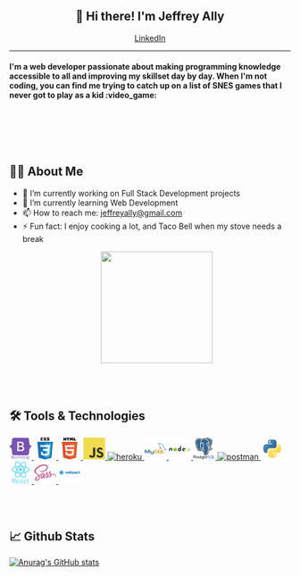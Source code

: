 
<h2 align="center">👋 Hi there! I'm Jeffrey Ally</h2>
<p align="center">
  <a href="https://www.linkedin.com/in/jeffrey-ally">LinkedIn</a>
</p>






---
<h4>I'm a web developer passionate about making programming knowledge accessible to all and improving my skillset day by day. When I'm not coding, you can find me trying to catch up on a list of SNES games that I never got to play as a kid :video_game:</h4>

<br></br>
<br></br>



## 🙋‍♂️ About Me
   
- 🔭 I’m currently working on Full Stack Development projects
- 🌱 I’m currently learning Web Development
- 📫 How to reach me: jeffreyally@gmail.com
- ⚡ Fun fact: I enjoy cooking a lot, and Taco Bell when my stove needs a break <p align="center"><img src="https://user-images.githubusercontent.com/73410412/166306630-e7a178d7-60fa-4a47-ab41-541f04dbb408.gif" width="200" height="200"/></p>

<br></br>




## 🛠️ Tools & Technologies
<p align="left"><a href="https://getbootstrap.com" target="_blank"> <img src="https://raw.githubusercontent.com/devicons/devicon/master/icons/bootstrap/bootstrap-plain-wordmark.svg" alt="bootstrap" width="40" height="40"/> </a>
  <a href="https://www.w3schools.com/css/" target="_blank"> <img src="https://raw.githubusercontent.com/devicons/devicon/master/icons/css3/css3-original-wordmark.svg" alt="css3" width="40" height="40"/> </a>
  <a href="https://www.w3.org/html/" target="_blank"> <img src="https://raw.githubusercontent.com/devicons/devicon/master/icons/html5/html5-original-wordmark.svg" alt="html5" width="40" height="40"/> </a> <a href="https://developer.mozilla.org/en-US/docs/Web/JavaScript" target="_blank"> <img src="https://raw.githubusercontent.com/devicons/devicon/master/icons/javascript/javascript-original.svg" alt="javascript" width="40" height="40"/> </a><a href="https://heroku.com" target="_blank"> <img src="https://www.vectorlogo.zone/logos/heroku/heroku-icon.svg" alt="heroku" width="40" height="40"/> </a><a href="https://www.mysql.com/" target="_blank"> <img src="https://raw.githubusercontent.com/devicons/devicon/master/icons/mysql/mysql-original-wordmark.svg" alt="mysql" width="40" height="40"/> </a> <a href="https://nodejs.org" target="_blank"> <img src="https://raw.githubusercontent.com/devicons/devicon/master/icons/nodejs/nodejs-original-wordmark.svg" alt="nodejs" width="40" height="40"/> </a> <a href="https://www.postgresql.org" target="_blank"> <img src="https://raw.githubusercontent.com/devicons/devicon/master/icons/postgresql/postgresql-original-wordmark.svg" alt="postgresql" width="40" height="40"/> </a> <a href="https://postman.com" target="_blank"> <img src="https://www.vectorlogo.zone/logos/getpostman/getpostman-icon.svg" alt="postman" width="40" height="40"/> </a> <a href="https://www.python.org" target="_blank"> <img src="https://raw.githubusercontent.com/devicons/devicon/master/icons/python/python-original.svg" alt="python" width="40" height="40"/> </a> <a href="https://reactjs.org/" target="_blank"> <img src="https://raw.githubusercontent.com/devicons/devicon/master/icons/react/react-original-wordmark.svg" alt="react" width="40" height="40"/> </a> <a href="https://sass-lang.com" target="_blank"> <img src="https://raw.githubusercontent.com/devicons/devicon/master/icons/sass/sass-original.svg" alt="sass" width="40" height="40"/> </a> <a href="https://webpack.js.org" target="_blank"> <img src="https://raw.githubusercontent.com/devicons/devicon/d00d0969292a6569d45b06d3f350f463a0107b0d/icons/webpack/webpack-original-wordmark.svg" alt="webpack" width="40" height="40"/> </a> </p>

<br></br>



## 📈 Github Stats
[![Anurag's GitHub stats](https://github-readme-stats.vercel.app/api?username=jeffreyally&theme=midnight-purple)](https://github.com/anuraghazra/github-readme-stats)






